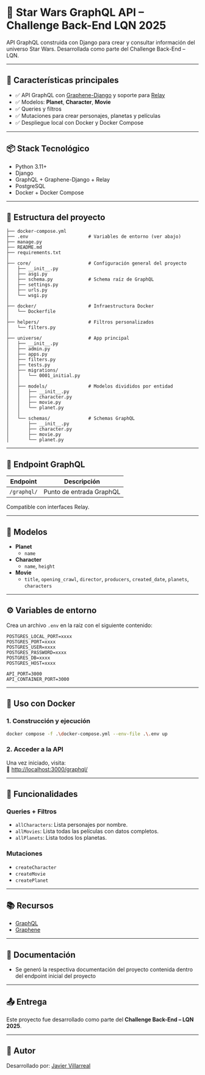 # 🌌 Star Wars GraphQL API – Challenge Back-End LQN 2025

API GraphQL construida con Django para crear y consultar información del universo Star Wars. Desarrollada como parte del Challenge Back-End – LQN.

---

## 🚀 Características principales

- ✅ API GraphQL con [Graphene-Django](https://docs.graphene-python.org/projects/django/en/latest/) y soporte para [Relay](https://relay.dev/)
- ✅ Modelos: **Planet**, **Character**, **Movie**
- ✅ Queries y filtros
- ✅ Mutaciones para crear personajes, planetas y películas
- ✅ Despliegue local con Docker y Docker Compose

---

## 📦 Stack Tecnológico

- Python 3.11+
- Django
- GraphQL + Graphene-Django + Relay
- PostgreSQL
- Docker + Docker Compose

---

## 📂 Estructura del proyecto

```
├── docker-compose.yml
├── .env                      # Variables de entorno (ver abajo)
├── manage.py
├── README.md
├── requirements.txt
│
├── core/                     # Configuración general del proyecto
│   ├── __init__.py
│   ├── asgi.py
│   ├── schema.py             # Schema raíz de GraphQL
│   ├── settings.py
│   ├── urls.py
│   └── wsgi.py
│
├── docker/                   # Infraestructura Docker
│   └── Dockerfile
│
├── helpers/                  # Filtros personalizados
│   └── filters.py
│
├── universe/                 # App principal
│   ├── __init__.py
│   ├── admin.py
│   ├── apps.py
│   ├── filters.py
│   ├── tests.py
│   ├── migrations/
│   │   └── 0001_initial.py
│   │
│   ├── models/               # Modelos divididos por entidad
│   │   ├── __init__.py
│   │   ├── character.py
│   │   ├── movie.py
│   │   └── planet.py
│   │
│   └── schemas/              # Schemas GraphQL
│       ├── __init__.py
│       ├── character.py
│       ├── movie.py
│       └── planet.py

```

---

## 🔌 Endpoint GraphQL

| Endpoint        | Descripción               |
|-----------------|---------------------------|
| `/graphql/`     | Punto de entrada GraphQL  |

Compatible con interfaces Relay.

---

## 🧬 Modelos

- **Planet**
  - `name`
- **Character**
  - `name`, `height`
- **Movie**
  - `title`, `opening_crawl`, `director`, `producers`, `created_date`, `planets`, `characters`

---

## ⚙️ Variables de entorno

Crea un archivo `.env` en la raíz con el siguiente contenido:

```env
POSTGRES_LOCAL_PORT=xxxx
POSTGRES_PORT=xxxx
POSTGRES_USER=xxxx
POSTGRES_PASSWORD=xxxx
POSTGRES_DB=xxxx
POSTGRES_HOST=xxxx

API_PORT=3000
API_CONTAINER_PORT=3000
```

---

## 🐳 Uso con Docker

### 1. Construcción y ejecución

```bash
docker compose -f .\docker-compose.yml --env-file .\.env up
```

### 2. Acceder a la API

Una vez iniciado, visita:  
📍 [http://localhost:3000/graphql/](http://localhost:3000/graphql/)

---

## 📌 Funcionalidades

### Queries + Filtros
- `allCharacters`: Lista personajes por nombre.
- `allMovies`: Lista todas las películas con datos completos.
- `allPlanets`: Lista todos los planetas.

### Mutaciones
- `createCharacter`
- `createMovie`
- `createPlanet`

---

## 📚 Recursos

- [GraphQL](https://graphql.org/)
- [Graphene](https://graphene-python.org/)

---

## 📄 Documentación

- Se generó la respectiva documentación del proyecto contenida dentro del endpoint inicial del proyecto

---

## 📤 Entrega

Este proyecto fue desarrollado como parte del **Challenge Back-End – LQN 2025**.  

---

## 🧠 Autor

Desarrollado por: [Javier Villarreal](https://www.linkedin.com/in/javier-villarreal1/)
